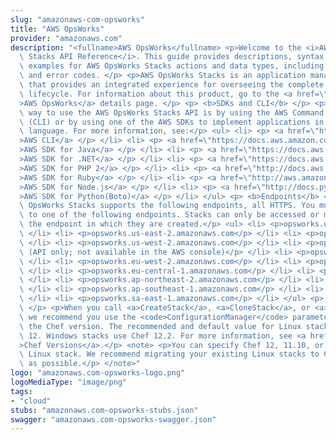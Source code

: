 ```yaml
---
slug: "amazonaws-com-opsworks"
title: "AWS OpsWorks"
provider: "amazonaws.com"
description: "<fullname>AWS OpsWorks</fullname> <p>Welcome to the <i>AWS OpsWorks\
  \ Stacks API Reference</i>. This guide provides descriptions, syntax, and usage\
  \ examples for AWS OpsWorks Stacks actions and data types, including common parameters\
  \ and error codes. </p> <p>AWS OpsWorks Stacks is an application management service\
  \ that provides an integrated experience for overseeing the complete application\
  \ lifecycle. For information about this product, go to the <a href=\"http://aws.amazon.com/opsworks/\"\
  >AWS OpsWorks</a> details page. </p> <p> <b>SDKs and CLI</b> </p> <p>The most common\
  \ way to use the AWS OpsWorks Stacks API is by using the AWS Command Line Interface\
  \ (CLI) or by using one of the AWS SDKs to implement applications in your preferred\
  \ language. For more information, see:</p> <ul> <li> <p> <a href=\"https://docs.aws.amazon.com/cli/latest/userguide/cli-chap-welcome.html\"\
  >AWS CLI</a> </p> </li> <li> <p> <a href=\"https://docs.aws.amazon.com/AWSJavaSDK/latest/javadoc/com/amazonaws/services/opsworks/AWSOpsWorksClient.html\"\
  >AWS SDK for Java</a> </p> </li> <li> <p> <a href=\"https://docs.aws.amazon.com/sdkfornet/latest/apidocs/html/N_Amazon_OpsWorks.htm\"\
  >AWS SDK for .NET</a> </p> </li> <li> <p> <a href=\"https://docs.aws.amazon.com/aws-sdk-php-2/latest/class-Aws.OpsWorks.OpsWorksClient.html\"\
  >AWS SDK for PHP 2</a> </p> </li> <li> <p> <a href=\"http://docs.aws.amazon.com/sdkforruby/api/\"\
  >AWS SDK for Ruby</a> </p> </li> <li> <p> <a href=\"http://aws.amazon.com/documentation/sdkforjavascript/\"\
  >AWS SDK for Node.js</a> </p> </li> <li> <p> <a href=\"http://docs.pythonboto.org/en/latest/ref/opsworks.html\"\
  >AWS SDK for Python(Boto)</a> </p> </li> </ul> <p> <b>Endpoints</b> </p> <p>AWS\
  \ OpsWorks Stacks supports the following endpoints, all HTTPS. You must connect\
  \ to one of the following endpoints. Stacks can only be accessed or managed within\
  \ the endpoint in which they are created.</p> <ul> <li> <p>opsworks.us-east-1.amazonaws.com</p>\
  \ </li> <li> <p>opsworks.us-east-2.amazonaws.com</p> </li> <li> <p>opsworks.us-west-1.amazonaws.com</p>\
  \ </li> <li> <p>opsworks.us-west-2.amazonaws.com</p> </li> <li> <p>opsworks.ca-central-1.amazonaws.com\
  \ (API only; not available in the AWS console)</p> </li> <li> <p>opsworks.eu-west-1.amazonaws.com</p>\
  \ </li> <li> <p>opsworks.eu-west-2.amazonaws.com</p> </li> <li> <p>opsworks.eu-west-3.amazonaws.com</p>\
  \ </li> <li> <p>opsworks.eu-central-1.amazonaws.com</p> </li> <li> <p>opsworks.ap-northeast-1.amazonaws.com</p>\
  \ </li> <li> <p>opsworks.ap-northeast-2.amazonaws.com</p> </li> <li> <p>opsworks.ap-south-1.amazonaws.com</p>\
  \ </li> <li> <p>opsworks.ap-southeast-1.amazonaws.com</p> </li> <li> <p>opsworks.ap-southeast-2.amazonaws.com</p>\
  \ </li> <li> <p>opsworks.sa-east-1.amazonaws.com</p> </li> </ul> <p> <b>Chef Versions</b>\
  \ </p> <p>When you call <a>CreateStack</a>, <a>CloneStack</a>, or <a>UpdateStack</a>\
  \ we recommend you use the <code>ConfigurationManager</code> parameter to specify\
  \ the Chef version. The recommended and default value for Linux stacks is currently\
  \ 12. Windows stacks use Chef 12.2. For more information, see <a href=\"https://docs.aws.amazon.com/opsworks/latest/userguide/workingcookbook-chef11.html\"\
  >Chef Versions</a>.</p> <note> <p>You can specify Chef 12, 11.10, or 11.4 for your\
  \ Linux stack. We recommend migrating your existing Linux stacks to Chef 12 as soon\
  \ as possible.</p> </note>"
logo: "amazonaws.com-opsworks-logo.png"
logoMediaType: "image/png"
tags:
- "cloud"
stubs: "amazonaws.com-opsworks-stubs.json"
swagger: "amazonaws.com-opsworks-swagger.json"
---
```

